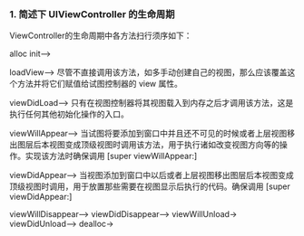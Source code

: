 ### 1. 简述下 UIViewController 的生命周期

ViewController的生命周期中各方法扫行须序如下：

alloc init—>

loadView—> 尽管不直接调用该方法，如多手动创建自己的视图，那么应该覆盖这个方法并将它们赋值给试图控制器的 view 属性。

viewDidLoad—> 只有在视图控制器将其视图载入到内存之后才调用该方法，这是执行任何其他初始化操作的入口。

viewWillAppear—> 当试图将要添加到窗口中并且还不可见的时候或者上层视图移出图层后本视图变成顶级视图时调用该方法，用于执行诸如改变视图方向等的操作。实现该方法时确保调用 [super viewWillAppear:]

viewDidAppear—> 当视图添加到窗口中以后或者上层视图移出图层后本视图变成顶级视图时调用，用于放置那些需要在视图显示后执行的代码。确保调用 [super viewDidAppear:]

viewWillDisappear—>
viewDidDisappear—>
viewWillUnload->
viewDidUnload—>
dealloc->
